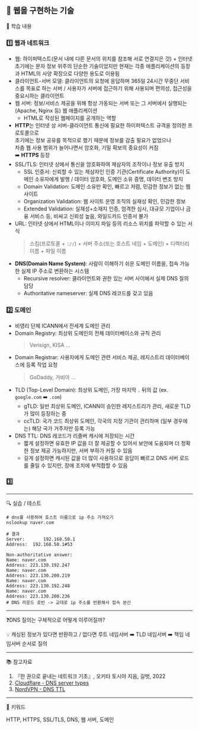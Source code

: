 ## 📖 웹을 구현하는 기술    

📝 학습 내용    
### 1️⃣ 웹과 네트워크    
  - 웹: 하이퍼텍스트(문서 내에 다른 문서의 위치를 참조해 서로 연결지은 것) + 인터넷  
  초기에는 문자 정보 위주의 단순한 기술이었지만 현재는 각종 애플리케이션의 등장과 HTML의 사양 확장으로 다양한 용도로 이용됨
  - 클라이언트-서버 모델: 클라이언트의 요청에 응답하며 365일 24시간 무중단 서비스를 목표로 하는 서버 / 사용자가 서버에 접근하기 위해 사용되며 편의성, 접근성을 중요시하는 클라이언트
  - 웹 서버: 정보/서비스 제공을 위해 항상 가동되는 서버 또는 그 서버에서 실행되는 (Apache, Nginx 등) 웹 애플리케이션
    - HTML로 작성된 웹페이지를 공개하는 역할
  - **HTTP**는 인터넷 상 서버-클라이언트 통신에 필요한 하이퍼텍스트 규격을 정의한 프로토콜으로  
  초기에는 정보 공유를 목적으로 했기 때문에 정보를 감출 필요가 없었으나  
  차츰 웹 사용 범위가 늘어나면서 암호화, 기밀 확보의 중요성이 커짐  
  ➡️ **HTTPS** 등장
  - SSL/TLS: 인터넷 상에서 통신을 암호화하여 제삼자의 조작이나 정보 유출 방지
    - SSL 인증서: 신뢰할 수 있는 제삼자인 인증 기관(Certificate Authority)이 도메인 소유자에게 발행 / 데이터 암호화, 도메인 소유 증명, 데이터 변조 방지
    - Domain Validation: 도메인 소유만 확인, 빠르고 저렴, 민감한 정보가 없는 웹 사이트
    - Organization Validation: 웹 사이트 운영 조직의 실재성 확인, 민감한 정보
    - Extended Validation: 실재성+소재지 인증, 엄격한 심사, 대규모 기업이나 금융 서비스 등, 비싸고 신뢰성 높음, 와일드카드 인증서 불가
  - URL: 인터넷 상에서 HTML이나 이미지 파일 등의 리소스 위치를 파악할 수 있는 서식
    > 스킴(프로토콜 + `://`) + 서버 주소(또는 호스트 네임 + 도메인) + 디렉터리 이름 + 파일 이름
  - **DNS(Domain Name System)**: 사람이 이해하기 쉬운 도메인 이름을, 접속 가능한 실제 IP 주소로 변환하는 시스템
    - Recursive resolver: 클라이언트와 권한 있는 서버 사이에서 실제 DNS 질의 담당
    - Authoritative nameserver: 실제 DNS 레코드를 갖고 있음

### 2️⃣ 도메인
  - 비영리 단체 ICANN에서 전세계 도메인 관리
  - Domain Registry: 최상위 도메인의 전체 데이터베이스와 규칙 관리  
    > Verisign, KISA ...
  - Domain Registrar: 사용자에게 도메인 관련 서비스 제공, 레지스트리 데이터베이스에 등록 작업 요청  
    > GoDaddy, 가비아 ... 
  - TLD (Top-Level Domain): 최상위 도메인, 가장 마지막 `.` 뒤의 값 (ex. `google.com` ➡️ `.com`) 
    - gTLD: 일반 최상위 도메인, ICANN이 승인한 레지스트리가 관리, 새로운 TLD가 많이 등장하는 중
    - ccTLD: 국가 코드 최상위 도메인, 각국의 지정 기관이 관리하며 (일부 경우에는) 해당 국가 거주자만 등록 가능
  - DNS TTL: DNS 레코드가 리졸버 캐시에 저장되는 시간 
    - 짧게 설정하면 유효한 IP 값을 더 잘 제공할 수 있어서 보안에 도움되며 더 정확한 정보 제공 가능하지만, 서버 부하가 커질 수 있음
    - 길게 설정하면 캐시된 값을 더 많이 사용하므로 응답이 빠르고 DNS 서버 로드를 줄일 수 있지만, 장애 조치에 부적합할 수 있음


### 3️⃣ 

---
🔍 실습 / 테스트

  ```
  # dns를 사용하여 호스트 이름으로 ip 주소 가져오기
  nslookup naver.com
  
  # 결과
  Server:		192.168.50.1
  Address:	192.168.50.1#53

  Non-authoritative answer:
  Name:	naver.com
  Address: 223.130.192.247
  Name:	naver.com
  Address: 223.130.200.219
  Name:	naver.com
  Address: 223.130.192.248
  Name:	naver.com
  Address: 223.130.200.236
  # DNS 라운드 로빈 -> 교대로 ip 주소를 반환해서 접속 분산

  ```

---
❓DNS 질의는 구체적으로 어떻게 이루어질까? 

💡 캐싱된 정보가 있다면 반환하고 / 없다면 루트 네임서버 ➡️ TLD 네임서버 ➡️ 책임 네임서버 순서로 질의

---
📚 참고자료

1. 『한 권으로 끝내는 네트워크 기초』, 오키타 토시야 지음, 길벗, 2022
2. [Cloudflare - DNS server types](https://www.cloudflare.com/learning/dns/dns-server-types/)
3. [NordVPN - DNS TTL](https://nordvpn.com/ko/blog/ttl-dns/)

---
💫 키워드

HTTP, HTTPS, SSL/TLS, DNS, 웹 서버, 도메인


